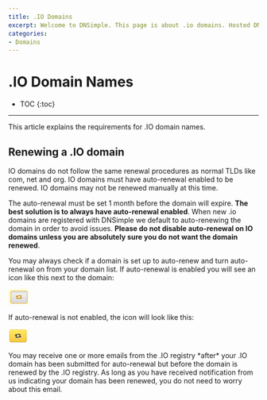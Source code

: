 ```yaml
---
title: .IO Domains
excerpt: Welcome to DNSimple. This page is about .io domains. Hosted DNS has never been this easy.
categories:
- Domains
---
```


# .IO Domain Names

* TOC
{:toc}

---

This article explains the requirements for .IO domain names.

## Renewing a .IO domain

IO domains do not follow the same renewal procedures as normal TLDs like com, net and org. IO domains must have auto-renewal enabled to be renewed. IO domains may not be renewed manually at this time.

The auto-renewal must be set 1 month before the domain will expire. **The best solution is to always have auto-renewal enabled**. When new .io domains are registered with DNSimple we default to auto-renewing the domain in order to avoid issues. **Please do not disable auto-renewal on IO domains unless you are absolutely sure you do not want the domain renewed**.

You may always check if a domain is set up to auto-renew and turn auto-renewal on from your domain list. If auto-renewal is enabled you will see an icon like this next to the domain:

![](/files/autorenew-1.png)

If auto-renewal is not enabled, the icon will look like this:

![](/files/autorenew-2.png)

<note>
You may receive one or more emails from the .IO registry *after* your .IO domain has been submitted for auto-renewal but before the domain is renewed by the .IO registry. As long as you have received notification from us indicating your domain has been renewed, you do not need to worry about this email.
</note>
